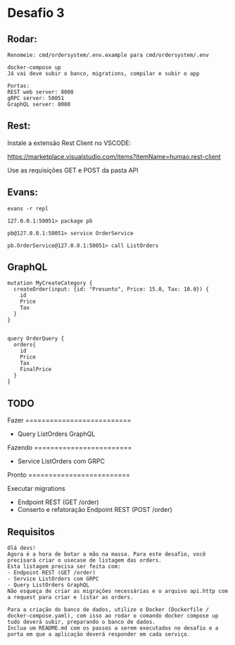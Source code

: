 # Desafio 3

## Rodar:

```
Renomeie: cmd/ordersystem/.env.example para cmd/ordersystem/.env 

docker-compose up
Já vai deve subir o banco, migrations, compilar e subir o app

Portas:
REST web server: 8000
gRPC server: 50051
GraphQL server: 8080
```


## Rest:

Instale a extensão Rest Client no VSCODE:

https://marketplace.visualstudio.com/items?itemName=humao.rest-client

Use as requisições GET e POST da pasta API

## Evans:

```
evans -r repl

127.0.0.1:50051> package pb

pb@127.0.0.1:50051> service OrderService

pb.OrderService@127.0.0.1:50051> call ListOrders
```

## GraphQL

```
mutation MyCreateCategory {
  createOrder(input: {id: "Presunto", Price: 15.0, Tax: 10.0}) {
    id
    Price
    Tax
  }
}


query OrderQuery {
  orders{
    id
    Price
    Tax
    FinalPrice
  }
}
```



## TODO

Fazer ==========================

- Query ListOrders GraphQL

Fazendo ========================

- Service ListOrders com GRPC

Pronto =========================

Executar migrations
- Endpoint REST (GET /order)
- Conserto e refatoração Endpoint REST (POST /order)


## Requisitos

```
Olá devs!
Agora é a hora de botar a mão na massa. Para este desafio, você precisará criar o usecase de listagem das orders.
Esta listagem precisa ser feita com:
- Endpoint REST (GET /order)
- Service ListOrders com GRPC
- Query ListOrders GraphQL
Não esqueça de criar as migrações necessárias e o arquivo api.http com a request para criar e listar as orders.

Para a criação do banco de dados, utilize o Docker (Dockerfile / docker-compose.yaml), com isso ao rodar o comando docker compose up tudo deverá subir, preparando o banco de dados.
Inclua um README.md com os passos a serem executados no desafio e a porta em que a aplicação deverá responder em cada serviço.
```